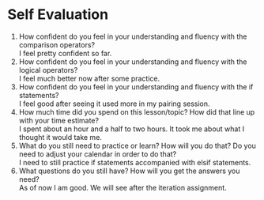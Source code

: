 # Self Evaluation

1. How confident do you feel in your understanding and fluency with the comparison operators?
<br> I feel pretty confident so far.
1. How confident do you feel in your understanding and fluency with the logical operators?
<br> I feel much better now after some practice.
1. How confident do you feel in your understanding and fluency with the if statements?
<br> I feel good after seeing it used more in my pairing session.
1. How much time did you spend on this lesson/topic? How did that line up with your time estimate?
<br> I spent about an hour and a half to two hours. It took me about what I thought it would take me.
1. What do you still need to practice or learn? How will you do that? Do you need to adjust your calendar in order to do that?
<br> I need to still practice if statements accompanied with elsif statements.
1. What questions do you still have? How will you get the answers you need?
<br> As of now I am good. We will see after the iteration assignment.
